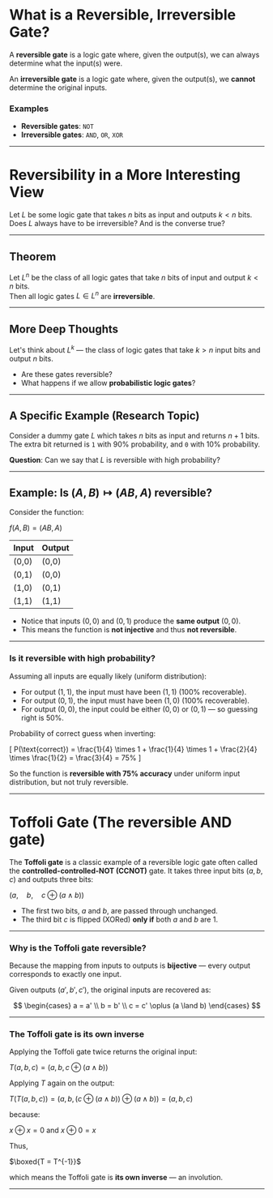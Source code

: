 # What is a Reversible, Irreversible Gate?

A **reversible gate** is a logic gate where, given the output(s), we can always determine what the input(s) were.

An **irreversible gate** is a logic gate where, given the output(s), we **cannot** determine the original inputs.

### Examples

- **Reversible gates**: `NOT`
- **Irreversible gates**: `AND`, `OR`, `XOR`

---

# Reversibility in a More Interesting View

Let $L$ be some logic gate that takes $n$ bits as input and outputs $k < n$ bits.  
Does $L$ always have to be irreversible? And is the converse true?

---

## Theorem

Let $L^n$ be the class of all logic gates that take $n$ bits of input and output $k < n$ bits.  
Then all logic gates $L \in L^n$ are **irreversible**.

---

## More Deep Thoughts

Let's think about $L^{k}$ — the class of logic gates that take $k > n$ input bits and output $n$ bits.

- Are these gates reversible?
- What happens if we allow **probabilistic logic gates**?

---

## A Specific Example (Research Topic)

Consider a dummy gate $L$ which takes $n$ bits as input and returns $n + 1$ bits.  
The extra bit returned is `1` with 90% probability, and `0` with 10% probability.

**Question**: Can we say that $L$ is reversible with high probability?

---

## Example: Is $(A,B) \mapsto (AB, A)$ reversible?

Consider the function:

$f(A, B) = (AB, A)$

| Input | Output |
|-------|---------|
| (0,0) | (0,0)   |
| (0,1) | (0,0)   |
| (1,0) | (0,1)   |
| (1,1) | (1,1)   |

- Notice that inputs $(0,0)$ and $(0,1)$ produce the **same output** $(0,0)$.
- This means the function is **not injective** and thus **not reversible**.

---

### Is it reversible with high probability?

Assuming all inputs are equally likely (uniform distribution):

- For output $(1,1)$, the input must have been $(1,1)$ (100% recoverable).
- For output $(0,1)$, the input must have been $(1,0)$ (100% recoverable).
- For output $(0,0)$, the input could be either $(0,0)$ or $(0,1)$ — so guessing right is 50%.

Probability of correct guess when inverting:

\[
P(\text{correct}) = \frac{1}{4} \times 1 + \frac{1}{4} \times 1 + \frac{2}{4} \times \frac{1}{2} = \frac{3}{4} = 75\%
\]

So the function is **reversible with 75% accuracy** under uniform input distribution, but not truly reversible.

---

# Toffoli Gate (The reversible AND gate)

The **Toffoli gate** is a classic example of a reversible logic gate often called the **controlled-controlled-NOT (CCNOT)** gate. It takes three input bits $(a, b, c)$ and outputs three bits:

$(a, \quad b, \quad c \oplus (a \land b))$

- The first two bits, $a$ and $b$, are passed through unchanged.
- The third bit $c$ is flipped (XORed) **only if** both $a$ and $b$ are 1.

---

### Why is the Toffoli gate reversible?

Because the mapping from inputs to outputs is **bijective** — every output corresponds to exactly one input.

Given outputs $(a', b', c')$, the original inputs are recovered as:

$$
\begin{cases}
a = a' \\
b = b' \\
c = c' \oplus (a \land b)
\end{cases}
$$

---

### The Toffoli gate is its own inverse

Applying the Toffoli gate twice returns the original input:

$T(a,b,c) = (a, b, c \oplus (a \land b))$

Applying $T$ again on the output:

$T(T(a,b,c)) = \bigl(a, b, (c \oplus (a \land b)) \oplus (a \land b)\bigr) = (a, b, c)$

because:

$x \oplus x = 0$ and $x \oplus 0 = x$

Thus,

$\boxed{T = T^{-1}}$

which means the Toffoli gate is **its own inverse** — an involution.

---
